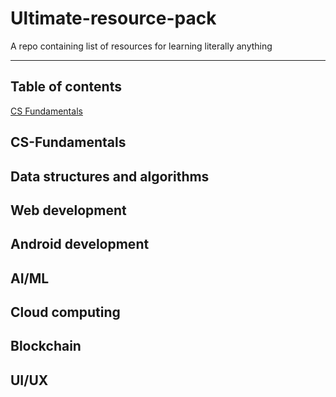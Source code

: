 # Ultimate-resource-pack
A repo containing list of resources for learning literally anything

-----------------------------------------------------------------------------------------------------------------------------------------------------------------------------------
## Table of contents
[CS Fundamentals](#CS-Fundamentals)









## CS-Fundamentals
## Data structures and algorithms
## Web development
## Android development
## AI/ML
## Cloud computing
## Blockchain
## UI/UX
